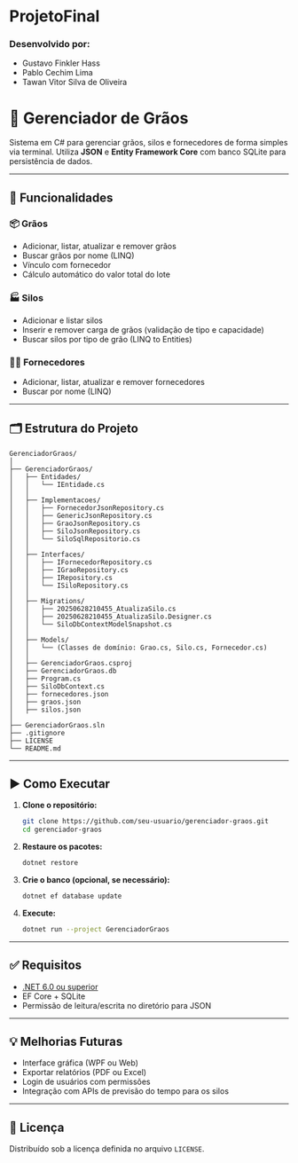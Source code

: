 # ProjetoFinal

### Desenvolvido por: 
- Gustavo Finkler Hass
- Pablo Cechim Lima
- Tawan Vitor Silva de Oliveira

# 🌾 Gerenciador de Grãos

Sistema em C# para gerenciar grãos, silos e fornecedores de forma simples via terminal. Utiliza **JSON** e **Entity Framework Core** com banco SQLite para persistência de dados.

---

## 🧭 Funcionalidades

### 📦 Grãos
- Adicionar, listar, atualizar e remover grãos
- Buscar grãos por nome (LINQ)
- Vínculo com fornecedor
- Cálculo automático do valor total do lote

### 🏭 Silos
- Adicionar e listar silos
- Inserir e remover carga de grãos (validação de tipo e capacidade)
- Buscar silos por tipo de grão (LINQ to Entities)

### 🧑‍🌾 Fornecedores
- Adicionar, listar, atualizar e remover fornecedores
- Buscar por nome (LINQ)

---

## 🗂 Estrutura do Projeto

```
GerenciadorGraos/
│
├── GerenciadorGraos/
│   ├── Entidades/
│   │   └── IEntidade.cs
│   │
│   ├── Implementacoes/
│   │   ├── FornecedorJsonRepository.cs
│   │   ├── GenericJsonRepository.cs
│   │   ├── GraoJsonRepository.cs
│   │   ├── SiloJsonRepository.cs
│   │   └── SiloSqlRepositorio.cs
│   │
│   ├── Interfaces/
│   │   ├── IFornecedorRepository.cs
│   │   ├── IGraoRepository.cs
│   │   ├── IRepository.cs
│   │   └── ISiloRepository.cs
│   │
│   ├── Migrations/
│   │   ├── 20250628210455_AtualizaSilo.cs
│   │   ├── 20250628210455_AtualizaSilo.Designer.cs
│   │   └── SiloDbContextModelSnapshot.cs
│   │
│   ├── Models/
│   │   └── (Classes de domínio: Grao.cs, Silo.cs, Fornecedor.cs)
│   │
│   ├── GerenciadorGraos.csproj
│   ├── GerenciadorGraos.db
│   ├── Program.cs
│   ├── SiloDbContext.cs
│   ├── fornecedores.json
│   ├── graos.json
│   ├── silos.json
│
├── GerenciadorGraos.sln
├── .gitignore
├── LICENSE
└── README.md
```

---

## ▶️ Como Executar

1. **Clone o repositório:**
   ```bash
   git clone https://github.com/seu-usuario/gerenciador-graos.git
   cd gerenciador-graos
   ```

2. **Restaure os pacotes:**
   ```bash
   dotnet restore
   ```

3. **Crie o banco (opcional, se necessário):**
   ```bash
   dotnet ef database update
   ```

4. **Execute:**
   ```bash
   dotnet run --project GerenciadorGraos
   ```

---

## ✅ Requisitos

- [.NET 6.0 ou superior](https://dotnet.microsoft.com/en-us/download)
- EF Core + SQLite
- Permissão de leitura/escrita no diretório para JSON

---

## 💡 Melhorias Futuras

- Interface gráfica (WPF ou Web)
- Exportar relatórios (PDF ou Excel)
- Login de usuários com permissões
- Integração com APIs de previsão do tempo para os silos

---

## 📄 Licença

Distribuído sob a licença definida no arquivo `LICENSE`.


